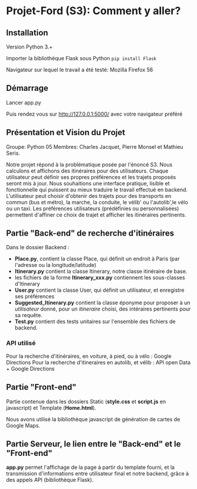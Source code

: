 # Projet-Ford (S3): Comment y aller?

## Installation
Version Python 3.+

Importer la bibliothèque Flask sous Python `pip install Flask`

Navigateur sur lequel le travail a été testé: Mozilla Firefox 56

## Démarrage
Lancer app.py 

Puis rendez vous sur http://127.0.0.1:5000/ avec votre navigateur préféré

## Présentation et Vision du Projet

Groupe: Python 05
Membres: Charles Jacquet, Pierre Monsel et Mathieu Seris. 

Notre projet répond à la problématique posée par l'énoncé S3. Nous calculons et affichons des itinéraires pour des utilisateurs. Chaque utilisateur peut définir ses propres préférences et les trajets proposés seront mis à jour. Nous souhaitions une interface pratique, lisible et fonctionnelle qui puissent au mieux traduire le travail effectué en backend.
L'utilisateur peut choisir d'obtenir des trajets pour des transports en commun (bus et métro), la marche, la conduite, le vélib' ou l'autolib',le vélo ou un taxi. Les préférences utilisateurs (prédéfinies ou personnalisées) permettent d'affiner ce choix de trajet et afficher les itinéraires pertinents. 


## Partie "Back-end" de recherche d'itinéraires

Dans le dossier Backend :
- **Place.py**, contient la classe Place, qui définit un endroit à Paris (par l'adresse ou la longitude/latitude)
- **Itinerary.py** contient la classe Itinerary, notre classe itinéraire de base.
- les fichiers de la forme **Itinerary\_xxx.py** contiennent les sous-classes d'Itinerary
- **User.py** contient la classe User, qui définit un utilisateur, et enregistre ses préférences
- **Suggested\_Itinerary.py** contient la classe éponyme pour proposer à un _utilisateur_ donné, pour un _itineraire_ choisi, des intéraires pertinents pour sa requête.
- **Test.py** contient des tests unitaires sur l'ensemble des fichiers de backend.

### API utilisé
Pour la recherche d'itinéraires, en voiture, à pied, ou à vélo : Google Directions
Pour la recherche d'itineraires en autolib, et vélib : API open Data + Google Directions


## Partie "Front-end"
Partie contenue dans les dossiers Static (**style.css** et **script.js** en javascript) et Template (**Home.html**).

Nous avons utilisé la bibliothèque javascript de génération de cartes de Google Maps.

## Partie Serveur, le lien entre le "Back-end" et le "Front-end"

**app.py** permet l'affichage de la page à partir du template fourni, et la transmission d'informations entre utilisateur final et notre backend, grâce à des appels API (bibliothèque Flask).
